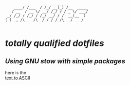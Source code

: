 ```
         __      __  _____ __         
    ____/ /___  / /_/ __(_) /__  _____
   / __  / __ \/ __/ /_/ / / _ \/ ___/
 _/ /_/ / /_/ / /_/ __/ / /  __(__  ) 
(_)__,_/\____/\__/_/ /_/_/\___/____/  
                                      
```

# *totally qualified dotfiles*
## *Using GNU stow with simple packages*




here is the  
[text to ASCII](http://www.patorjk.com/software/taag/#p=display&f=Slant&t=.dotfiles)

